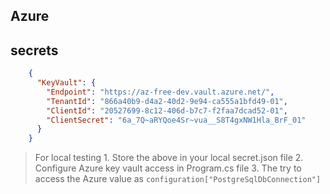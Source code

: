 ## Azure

## secrets
    
```json
    {
      "KeyVault": {
        "Endpoint": "https://az-free-dev.vault.azure.net/",
        "TenantId": "866a40b9-d4a2-40d2-9e94-ca555a1bfd49-01",
        "ClientId": "20527699-8c12-406d-b7c7-f2faa7dcad52-01",
        "ClientSecret": "6a_7Q~aRYQoe4Sr~vua__S8T4gxNW1Hla_BrF_01"
      }
    }
```

> For local testing
    1. Store the above in your local secret.json file
    2. Configure Azure key vault access in Program.cs file
    3. The try to access the Azure value as `configuration["PostgreSqlDbConnection"]`